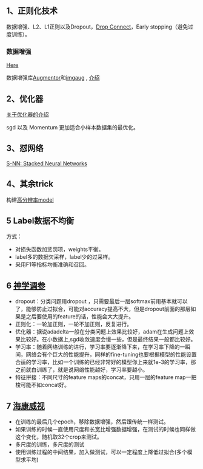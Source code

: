 ## 1、正则化技术

数据增强、L2、L1正则以及Dropout，[Drop Connect](https://nickcdryan.com/2017/06/13/dropconnect-implementation-in-python-and-tensorflow/)，Early stopping（避免过度训练）。

### 数据增强
[Here](https://medium.com/ymedialabs-innovation/data-augmentation-techniques-in-cnn-using-tensorflow-371ae43d5be9) <br>

数据增强库[Augmentor](https://augmentor.readthedocs.io/en/master/index.html)和[imgaug](https://imgaug.readthedocs.io/en/latest/index.html) , [介绍](https://www.cnblogs.com/vincentcheng/p/9186540.html)

## 2、优化器
[关于优化器的介绍](https://www.jianshu.com/p/e6e8aa3169ca)

sgd 以及 Momentum 更加适合小样本数据集的最优化。


## 3、怼网络
[S-NN: Stacked Neural Networks](https://arxiv.org/pdf/1605.08512.pdf)


## 4、其余trick
构建[高分辨率model](https://arxiv.org/ftp/arxiv/papers/1312/1312.5402.pdf)

## 5 Label数据不均衡

方式：
* 对损失函数加惩罚项，weights平衡。
* label多的数据欠采样，label少的过采样。
* 采用F1等指标均衡准确和召回。

## 6 [神学调参](https://www.zhihu.com/question/41631631/answer/94935518)
* dropout：分类问题用dropout ，只需要最后一层softmax前用基本就可以了，能够防止过拟合，可能对accuracy提高不大，但是dropout前面的那层如果是之后要使用的feature的话，性能会大大提升。
* 正则化：一轮加正则，一轮不加正则，反复进行。
* 优化器：据说adadelta一般在分类问题上效果比较好，adam在生成问题上效果比较好。在小数据上,sgd收敛速度会慢一些，但是最终结果一般都比较好。
* 学习率：随着网络训练的进行，学习率要逐渐降下来，在学习率下降的一瞬间，网络会有个巨大的性能提升，同样的fine-tuning也要根据模型的性能设置合适的学习率，比如一个训练的已经非常好的模型你上来就1e-3的学习率，那之前就白训练了，就是说网络性能越好，学习率要越小。
* 特征拼接：不同尺寸的feature maps的concat，只用一层的feature map一把梭可能不如concat好。

## 7 [海康威视](https://zhuanlan.zhihu.com/p/23249000)
* 在训练的最后几个epoch，移除数据增强，然后跟传统一样测试。
* 如果训练的时候一直使用尺度和长宽比增强数据增强，在测试的时候也同样做这个变化，随机取32个crop来测试。
* 多尺度的训练，多尺度的测试
* 使用训练过程的中间结果，加入做测试，可以一定程度上降低过拟合(多个模型求平均)

